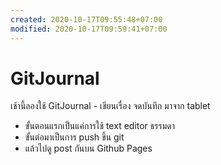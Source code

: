 ```yaml
---
created: 2020-10-17T09:55:48+07:00
modified: 2020-10-17T09:59:41+07:00
---
```


# GitJournal

เช้านี้ลองใช้ GitJournal -​ เขียนเรื่อง จดบันทึก มาจาก tablet
- ขั้นตอนแรกเป็นแค่การใช้ text editor ธรรมดา
- ขั้นต่อมาเป็นการ push ขึ้น git
- แล้วไปดู post กันบน Github Pages